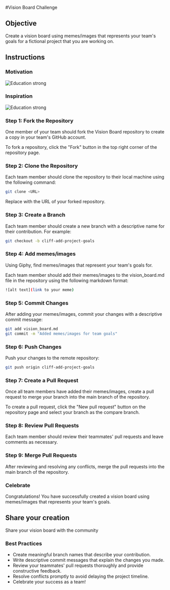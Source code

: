#Vision Board Challenge
## Objective

Create a vision board using memes/images that represents your team's goals for a fictional project that you are working on.

## Instructions
### Motivation
![Education strong](https://media.giphy.com/media/MhAxhXZ0uEaer0U19j/giphy.gif)

### Inspiration
![Education strong](https://media.giphy.com/media/sGyZz05Y5oQLAg3Tc8/giphy.gif)
### Step 1: Fork the Repository
One member of your team should fork the Vision Board repository to create a copy in your team's GitHub account.

To fork a repository, click the "Fork" button in the top right corner of the repository page.

### Step 2: Clone the Repository
Each team member should clone the repository to their local machine using the following command:

```bash
git clone <URL>
```

Replace <URL> with the URL of your forked repository.

### Step 3: Create a Branch

Each team member should create a new branch with a descriptive name for their contribution. For example:

```bash
git checkout -b cliff-add-project-goals
```

### Step 4: Add memes/images
Using Giphy, find memes/images that represent your team's goals for.

Each team member should add their memes/images to the vision_board.md file in the repository using the following markdown format:

```bash
![alt text](link to your meme)
```

### Step 5: Commit Changes
After adding your memes/images, commit your changes with a descriptive commit message:

```bash
git add vision_board.md
git commit -m "Added memes/images for team goals"
```

### Step 6: Push Changes
Push your changes to the remote repository:

```bash
git push origin cliff-add-project-goals
```

### Step 7: Create a Pull Request
Once all team members have added their memes/images, create a pull request to merge your branch into the main branch of the repository.

To create a pull request, click the "New pull request" button on the repository page and select your branch as the compare branch.

### Step 8: Review Pull Requests
Each team member should review their teammates' pull requests and leave comments as necessary.

### Step 9: Merge Pull Requests
After reviewing and resolving any conflicts, merge the pull requests into the main branch of the repository.

### Celebrate
Congratulations! You have successfully created a vision board using memes/images that represents your team's goals.

## Share your creation
Share your vision board with the community

### Best Practices
- Create meaningful branch names that describe your contribution.
- Write descriptive commit messages that explain the changes you made.
- Review your teammates' pull requests thoroughly and provide constructive feedback.
- Resolve conflicts promptly to avoid delaying the project timeline.
- Celebrate your success as a team!